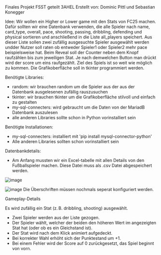Finales Projekt FSST geteilt 3AHEL
Erstellt von: Dominic Pittl und Sebastian Konegger

Idee: Wir wollen ein Higher or Lower game mit den Stats von FC25 machen. Dafür sollten wir eine Datenbank verwenden, die alle Spieler nach name, card_type, overall, pace, shooting, passing, dribbling, defending und physical sortieren und anschließend in die Liste all_players speichert. Aus dieser Liste sollen zwei zufällig ausgesuchte Spieler ausgewählt werden undder Nutzer soll raten ob entweder Spieler1 oder Spieler2 mehr pace beispielsweise hat. Beim Reveal soll der Counter neben dem Knopf raufzählen bis zum jeweiligen Stat. Je nach demwelchen Button man drückt wird der score um eins raufgezählt. Ziel des Spiels ist so weit wie möglich zu kommen. Die Grafikoberfläche soll in tkinter programmiert werden.

Benötigte Libraries:
- random: wir brauchen random um die Spieler aus der aus der Datenbank ausgelesenen zufällig rauszusuchen
- tkinter: wir brauchen tkinter um die Grafikoberfläche stilvoll und einfach zu gestalten
- my-sql-connecters: wird gebraucht um die Daten von der MariadB Datenbank auszulesen
- alle anderen Libraries sollte schon in Python vorinstalliert sein

Benötigte Installationen:
- my-sql-connecters: installiert mit 'pip install mysql-connector-python'
- Alle anderen Libraries sollten schon vorinstalliert sein

Datenbankdetails:
- Am Anfang mussten wir ein Excel-tabelle mit allen Details von den Fußballspieler machen. Diese Datei muss als .csv Datei abgespeichert werden. 
    
![image](https://github.com/user-attachments/assets/b945768e-b971-4be4-b3cf-714a9387f2a4)

![image](https://github.com/user-attachments/assets/cabc1341-b669-4334-8387-6e1d4750e79c) Die Überschriften müssen nochmals seperat konfiguriert werden. 

Gameplay-Details

Es wird zufällig ein Stat (z. B. dribbling, shooting) ausgewählt.
- Zwei Spieler werden aus der Liste gezogen.
- Der Spieler wählt, welcher der beiden den höheren Wert im angezeigten Stat hat (oder ob es ein Gleichstand ist).
- Der Stat wird nach dem Klick animiert aufgedeckt.
- Bei korrekter Wahl erhöht sich der Punktestand um +1.
- Bei einem Fehler wird der Score auf 0 zurückgesetzt, das Spiel beginnt von vorn.






 
  
